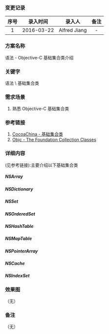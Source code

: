 ### 变更记录

| 序号 | 录入时间 | 录入人 | 备注 |
|:--------:|:--------:|:--------:|:--------:|
| 1 | 2016-03-22 | Alfred Jiang | - |

### 方案名称

语法 - Objective-C 基础集合类介绍

### 关键字

语法 \ 基础集合类

### 需求场景

1. 熟悉 Objective-C 基础集合类

### 参考链接

1. [CocoaChina - 基础集合类](http://www.cocoachina.com/industry/20140122/7735.html)
2. [Objc - The Foundation Collection Classes](https://www.objc.io/issues/7-foundation/collections/)

### 详细内容
(见参考链接):主要介绍以下基础集合类

##### NSArray
##### NSDictionary
##### NSSet
##### NSOrderedSet
##### NSHashTable
##### NSMapTable
##### NSPointerArray
##### NSCache
##### NSIndexSet

### 效果图
（无）

### 备注
（无）
